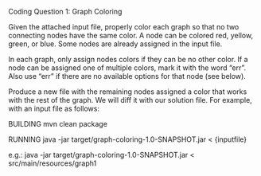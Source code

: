 Coding Question 1: Graph Coloring

Given the attached input file, properly color each graph so that no two connecting nodes have the same color. A node can be colored red, yellow, green, or blue. Some nodes are already assigned in the input file.

In each graph, only assign nodes colors if they can be no other color. If a node can be assigned one of multiple colors, mark it with the word “err”. Also use “err” if there are no available options for that node (see below).

Produce a new file with the remaining nodes assigned a color that works with the rest of the graph. We will diff it with our solution file. For example, with an input file as follows: 

BUILDING
mvn clean package

RUNNING
java -jar target/graph-coloring-1.0-SNAPSHOT.jar < {inputfile}

e.g.:   java -jar target/graph-coloring-1.0-SNAPSHOT.jar < src/main/resources/graph1
